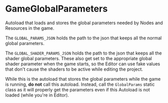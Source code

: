 # GameGlobalParameters
Autoload that loads and stores the global parameters needed by Nodes and Resources in the game.

The `GLOBAL_PARAMS_JSON` holds the path to the json that keeps all the normal global parameters.

The `GLOBAL_SHADER_PARAMS_JSON` holds the path to the json that keeps all the shader global parameters. These also get set to the appropriate global shader parameter when the game starts, so the Editor can use fake values that don't cause the shaders to be active while editing the project.

While this is the autoload that stores the global parameters while the game is running, **do not** call this autoload. Instead, call the `GlobalParams` static class as it will properly get the parameters even if this Autoload is not loaded (while you're in Editor).
